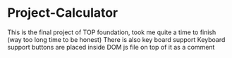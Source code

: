 # Project-Calculator

This is the final project of TOP foundation, took me quite a time to finish (way too long time to be honest)
There is also key board support
Keyboard support buttons are placed inside DOM js file on top of it as a comment


